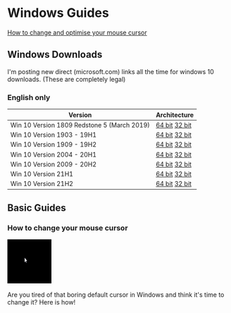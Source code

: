 # Windows Guides

[How to change and optimise your mouse cursor](#how-to-change-your-mouse-cursor)

## Windows Downloads
I'm posting new direct (microsoft.com) links all the time for windows 10 downloads. (These are completely legal)
### English only ###

Version  | Architecture
------------- | -------------
Win 10 Version 1809 Redstone 5 (March 2019)  | [64 bit](https://tb.rg-adguard.net/dl.php?go=b94aaafe "64-bit")     [32 bit](https://tb.rg-adguard.net/dl.php?go=c24ffe4a "32-bit")
Win 10 Version 1903 - 19H1  | [64 bit](https://tb.rg-adguard.net/dl.php?go=cba31cfe "64-bit")      [32 bit](https://tb.rg-adguard.net/dl.php?go=f33a92d3 "32-bit")
Win 10 Version 1909 - 19H2  | [64 bit](https://tb.rg-adguard.net/dl.php?go=1211334a "64-bit")      [32 bit](https://tb.rg-adguard.net/dl.php?go=9e4157f9 "32-bit")
Win 10 Version 2004 - 20H1  | [64 bit](https://tb.rg-adguard.net/dl.php?go=272d35a7 "64-bit")      [32 bit](https://tb.rg-adguard.net/dl.php?go=a621ee85 "32-bit")
Win 10 Version 2009 - 20H2  | [64 bit](https://tb.rg-adguard.net/dl.php?go=73ffea7e "64-bit")      [32 bit](https://tb.rg-adguard.net/dl.php?go=b2e49665 "32-bit")
Win 10 Version 21H1  | [64 bit](https://tb.rg-adguard.net/dl.php?go=8c764d2e "64-bit")      [32 bit](https://tb.rg-adguard.net/dl.php?go=d61c63b5 "32-bit")
Win 10 Version 21H2  | [64 bit](https://tb.rg-adguard.net/dl.php?go=35782c91 "64-bit")      [32 bit](https://tb.rg-adguard.net/dl.php?go=15949c3e "32-bit")

## Basic Guides

### How to change your mouse cursor

<img src="images/windowscursor.png" width="100" height="100" >

Are you tired of that boring default cursor in Windows and think it's time to change it? Here is how!

